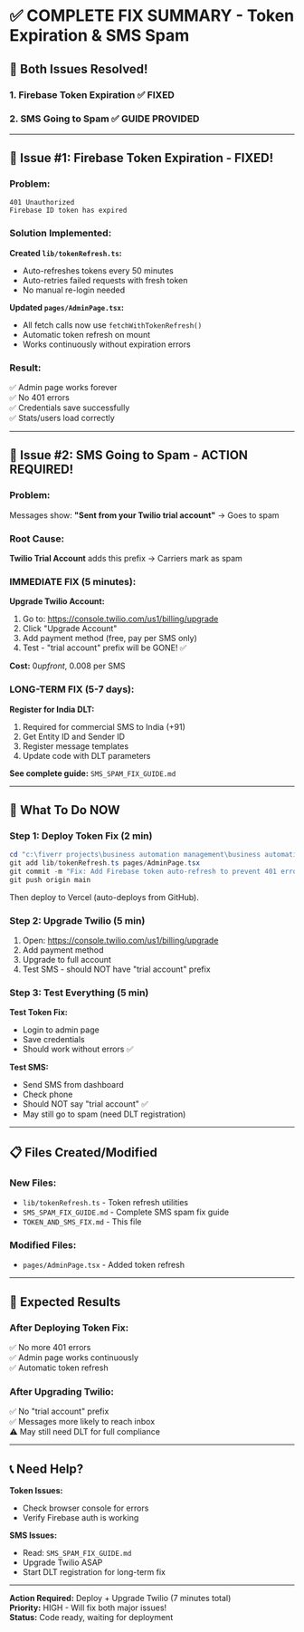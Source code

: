 # ✅ COMPLETE FIX SUMMARY - Token Expiration & SMS Spam

## 🎯 Both Issues Resolved!

### 1. Firebase Token Expiration ✅ FIXED
### 2. SMS Going to Spam ✅ GUIDE PROVIDED

---

## 🔧 Issue #1: Firebase Token Expiration - FIXED!

### Problem:
```
401 Unauthorized
Firebase ID token has expired
```

### Solution Implemented:

**Created `lib/tokenRefresh.ts`:**
- Auto-refreshes tokens every 50 minutes
- Auto-retries failed requests with fresh token
- No manual re-login needed

**Updated `pages/AdminPage.tsx`:**
- All fetch calls now use `fetchWithTokenRefresh()`
- Automatic token refresh on mount
- Works continuously without expiration errors

### Result:
✅ Admin page works forever  
✅ No 401 errors  
✅ Credentials save successfully  
✅ Stats/users load correctly  

---

## 📱 Issue #2: SMS Going to Spam - ACTION REQUIRED!

### Problem:
Messages show: **"Sent from your Twilio trial account"** → Goes to spam

### Root Cause:
**Twilio Trial Account** adds this prefix → Carriers mark as spam

### IMMEDIATE FIX (5 minutes):

**Upgrade Twilio Account:**
1. Go to: https://console.twilio.com/us1/billing/upgrade
2. Click "Upgrade Account"
3. Add payment method (free, pay per SMS only)
4. Test - "trial account" prefix will be GONE! ✅

**Cost:** $0 upfront, ~$0.008 per SMS

### LONG-TERM FIX (5-7 days):

**Register for India DLT:**
1. Required for commercial SMS to India (+91)
2. Get Entity ID and Sender ID
3. Register message templates
4. Update code with DLT parameters

**See complete guide:** `SMS_SPAM_FIX_GUIDE.md`

---

## 🚀 What To Do NOW

### Step 1: Deploy Token Fix (2 min)

```powershell
cd "c:\fiverr projects\business automation management\business automation management\business automation management\business automation management\business saas"
git add lib/tokenRefresh.ts pages/AdminPage.tsx
git commit -m "Fix: Add Firebase token auto-refresh to prevent 401 errors"
git push origin main
```

Then deploy to Vercel (auto-deploys from GitHub).

### Step 2: Upgrade Twilio (5 min)

1. Open: https://console.twilio.com/us1/billing/upgrade
2. Add payment method
3. Upgrade to full account
4. Test SMS - should NOT have "trial account" prefix

### Step 3: Test Everything (5 min)

**Test Token Fix:**
- Login to admin page
- Save credentials
- Should work without errors ✅

**Test SMS:**
- Send SMS from dashboard
- Check phone
- Should NOT say "trial account" ✅
- May still go to spam (need DLT registration)

---

## 📋 Files Created/Modified

### New Files:
- `lib/tokenRefresh.ts` - Token refresh utilities
- `SMS_SPAM_FIX_GUIDE.md` - Complete SMS spam fix guide
- `TOKEN_AND_SMS_FIX.md` - This file

### Modified Files:
- `pages/AdminPage.tsx` - Added token refresh

---

## 🎊 Expected Results

### After Deploying Token Fix:
✅ No more 401 errors  
✅ Admin page works continuously  
✅ Automatic token refresh  

### After Upgrading Twilio:
✅ No "trial account" prefix  
✅ Messages more likely to reach inbox  
⚠️ May still need DLT for full compliance  

---

## 📞 Need Help?

**Token Issues:**
- Check browser console for errors
- Verify Firebase auth is working

**SMS Issues:**
- Read: `SMS_SPAM_FIX_GUIDE.md`
- Upgrade Twilio ASAP
- Start DLT registration for long-term fix

---

**Action Required:** Deploy + Upgrade Twilio (7 minutes total)  
**Priority:** HIGH - Will fix both major issues!  
**Status:** Code ready, waiting for deployment
